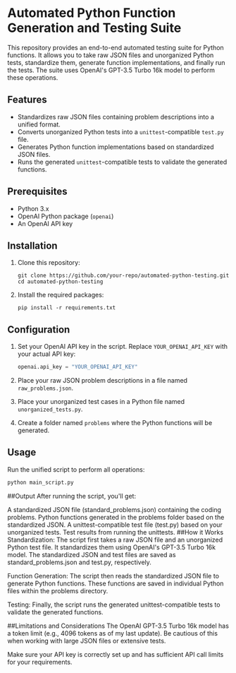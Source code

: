 # Automated Python Function Generation and Testing Suite

This repository provides an end-to-end automated testing suite for Python functions. It allows you to take raw JSON files and unorganized Python tests, standardize them, generate function implementations, and finally run the tests. The suite uses OpenAI's GPT-3.5 Turbo 16k model to perform these operations.

## Features

- Standardizes raw JSON files containing problem descriptions into a unified format.
- Converts unorganized Python tests into a `unittest`-compatible `test.py` file.
- Generates Python function implementations based on standardized JSON files.
- Runs the generated `unittest`-compatible tests to validate the generated functions.

## Prerequisites

- Python 3.x
- OpenAI Python package (`openai`)
- An OpenAI API key

## Installation

1. Clone this repository:

    ```
    git clone https://github.com/your-repo/automated-python-testing.git
    cd automated-python-testing
    ```

2. Install the required packages:

    ```
    pip install -r requirements.txt
    ```

## Configuration

1. Set your OpenAI API key in the script. Replace `YOUR_OPENAI_API_KEY` with your actual API key:

    ```python
    openai.api_key = "YOUR_OPENAI_API_KEY"
    ```

2. Place your raw JSON problem descriptions in a file named `raw_problems.json`.

3. Place your unorganized test cases in a Python file named `unorganized_tests.py`.

4. Create a folder named `problems` where the Python functions will be generated.

## Usage

Run the unified script to perform all operations:

```bash
python main_script.py
```
##Output
After running the script, you'll get:

A standardized JSON file (standard_problems.json) containing the coding problems.
Python functions generated in the problems folder based on the standardized JSON.
A unittest-compatible test file (test.py) based on your unorganized tests.
Test results from running the unittests.
##How it Works
Standardization: The script first takes a raw JSON file and an unorganized Python test file. It standardizes them using OpenAI's GPT-3.5 Turbo 16k model. The standardized JSON and test files are saved as standard_problems.json and test.py, respectively.

Function Generation: The script then reads the standardized JSON file to generate Python functions. These functions are saved in individual Python files within the problems directory.

Testing: Finally, the script runs the generated unittest-compatible tests to validate the generated functions.

##Limitations and Considerations
The OpenAI GPT-3.5 Turbo 16k model has a token limit (e.g., 4096 tokens as of my last update). Be cautious of this when working with large JSON files or extensive tests.

Make sure your API key is correctly set up and has sufficient API call limits for your requirements.
